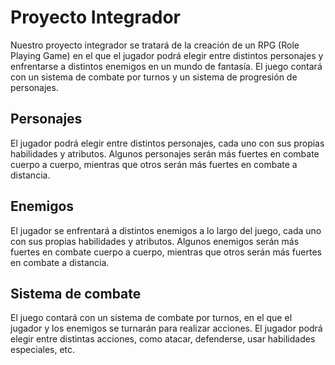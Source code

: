 # Proyecto Integrador

Nuestro proyecto integrador se tratará de la creación de un RPG (Role Playing Game) en el que el jugador podrá elegir
entre distintos personajes y enfrentarse a distintos enemigos en un mundo de fantasía. El juego contará con un sistema
de combate por turnos y un sistema de progresión de personajes.

## Personajes

El jugador podrá elegir entre distintos personajes, cada uno con sus propias habilidades y atributos. Algunos personajes
serán más fuertes en combate cuerpo a cuerpo, mientras que otros serán más fuertes en combate a distancia.

## Enemigos

El jugador se enfrentará a distintos enemigos a lo largo del juego, cada uno con sus propias habilidades y atributos.
Algunos enemigos serán más fuertes en combate cuerpo a cuerpo, mientras que otros serán más fuertes en combate a
distancia.

## Sistema de combate

El juego contará con un sistema de combate por turnos, en el que el jugador y los enemigos se turnarán para realizar
acciones. El jugador podrá elegir entre distintas acciones, como atacar, defenderse, usar habilidades especiales, etc.